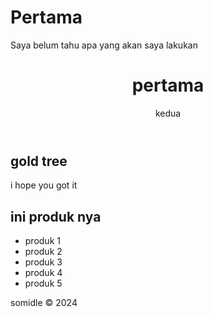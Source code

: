 # Pertama
Saya belum tahu apa yang akan saya lakukan 
<html>
  <head>
    <meta charset="UTF-8">
    <meta name="viewport" content="width=device-width, initial-scale=1.0">
    <title>mahdiar dreams</title>
    <link rel="styleseet" href ="styles.css">
  </head>
  <body>
    <header>
      <h1>pertama</h1>
      <p>kedua</p>
    </header>
    <main>
      <section>
        <h2>gold tree</h2>
        <p>i hope you got it</p>
      </section>
      <section>
        <h2> ini produk nya</h2>
        <ul>
          <li>produk 1</li>
          <li>produk 2</li>
          <li>produk 3</li>
          <li>produk 4</li>
          <li>produk 5</li>
        </ul>
      </section>
    </main>
    <footer>
      <p>somidle &copy; 2024</p>
    </footer>
  </body>
</html>

